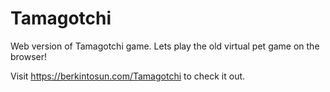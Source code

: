 # Tamagotchi
Web version of Tamagotchi game. Lets play the old virtual pet game on the browser!

Visit https://berkintosun.com/Tamagotchi to check it out.
